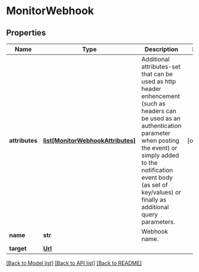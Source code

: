 # MonitorWebhook

## Properties
Name | Type | Description | Notes
------------ | ------------- | ------------- | -------------
**attributes** | [**list[MonitorWebhookAttributes]**](MonitorWebhookAttributes.md) | Additional attributes-set that can be used as http header enhencement (such as headers can be used as an authentication parameter when posting the event) or simply added to the notification event body (as set of key/values) or finally as additional query parameters.  | [optional] 
**name** | **str** | Webhook name. | 
**target** | [**Url**](Url.md) |  | 

[[Back to Model list]](../../README.md#documentation-for-models) [[Back to API list]](../../README.md#documentation-for-api-endpoints) [[Back to README]](../../README.md)



